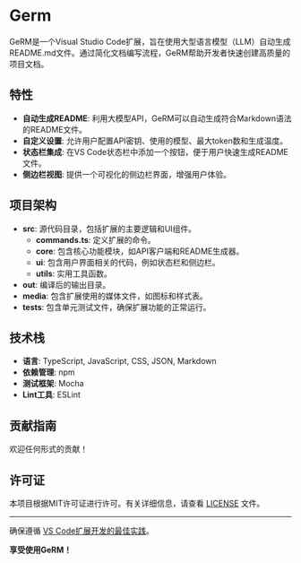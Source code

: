# Germ

GeRM是一个Visual Studio Code扩展，旨在使用大型语言模型（LLM）自动生成README.md文件。通过简化文档编写流程，GeRM帮助开发者快速创建高质量的项目文档。

## 特性

- **自动生成README**: 利用大模型API，GeRM可以自动生成符合Markdown语法的README文件。
- **自定义设置**: 允许用户配置API密钥、使用的模型、最大token数和生成温度。
- **状态栏集成**: 在VS Code状态栏中添加一个按钮，便于用户快速生成README文件。
- **侧边栏视图**: 提供一个可视化的侧边栏界面，增强用户体验。


## 项目架构

- **src**: 源代码目录，包括扩展的主要逻辑和UI组件。
  - **commands.ts**: 定义扩展的命令。
  - **core**: 包含核心功能模块，如API客户端和README生成器。
  - **ui**: 包含用户界面相关的代码，例如状态栏和侧边栏。
  - **utils**: 实用工具函数。
- **out**: 编译后的输出目录。
- **media**: 包含扩展使用的媒体文件，如图标和样式表。
- **tests**: 包含单元测试文件，确保扩展功能的正常运行。

## 技术栈

- **语言**: TypeScript, JavaScript, CSS, JSON, Markdown
- **依赖管理**: npm
- **测试框架**: Mocha
- **Lint工具**: ESLint

## 贡献指南

欢迎任何形式的贡献！


## 许可证

本项目根据MIT许可证进行许可。有关详细信息，请查看 [LICENSE](LICENSE) 文件。

---

确保遵循 [VS Code扩展开发的最佳实践](https://code.visualstudio.com/api/references/extension-guidelines)。

**享受使用GeRM！**